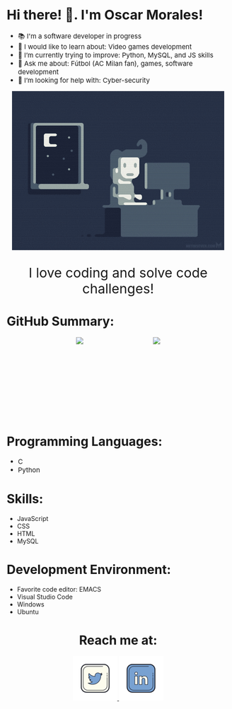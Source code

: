 <div id="description" style="font-size:15px">
    <h1> Hi there! 👋. I'm Oscar Morales!</h1>
    <ul>
    <li>📚 I'm a software developer in progress</li>
    <li>🔎 I would like to learn about: Video games development</li>
    <li>💪 I’m currently trying to improve: Python, MySQL, and JS skills</li>
    <li>💬 Ask me about: Fútbol (AC Milan fan), games, software development</li>
    <li>🤔 I’m looking for help with: Cyber-security</li>
    </ul>
</div>
<div align="center">
    <img src="./icons/coding.gif">
    <p style="font-size:30px">I love coding and solve code challenges!</p>
</div>
<h1>GitHub Summary:</h1>
<div style="display:flex; justify-content:space-evenly">
    <img src="https://github-readme-stats.vercel.app/api?username=oimoralest&show_icons=true&theme=tokyonight" height="180px">
    <img src="https://github-readme-stats.vercel.app/api/top-langs/?username=oimoralest&theme=tokyonight&langs_count=8&layout=compact" height="180px">
</div>
<h1>Programming Languages:</h1>
<div style="font-size:15px">
    <ul>
        <li>C</li>
        <li>Python</li>
    </ul>
</div>
<h1>Skills:</h1>
<div>
    <ul>
        <li>JavaScript</li>
        <li>CSS</li>
        <li>HTML</li>
        <li>MySQL</li>
    </ul>
</div>
<h1>Development Environment:</h1>
<div>
    <ul>
        <li>Favorite code editor: EMACS</li>
        <li>Visual Studio Code</li>
        <li>Windows</li>
        <li>Ubuntu</li>
    </ul>
</div>
<div align="center">
    <h1>Reach me at:</h1>
    <a href="https://twitter.com/oi_moralest">
        <img src="./icons/twitter.png" width="100px" height="100px">
    </a>
    <a href="https://www.linkedin.com/in/oscar-morales-7815501a4/">
        <img src="./icons/linkedin.png" width="100px" height="100px">
    </a>
</div>